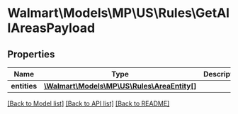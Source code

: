 # Walmart\Models\MP\US\Rules\GetAllAreasPayload

## Properties

Name | Type | Description | Notes
------------ | ------------- | ------------- | -------------
**entities** | [**\Walmart\Models\MP\US\Rules\AreaEntity[]**](AreaEntity.md) |  | [optional]


[[Back to Model list]](./) [[Back to API list]](../../../../../README.md#supported-apis) [[Back to README]](../../../../../README.md)

